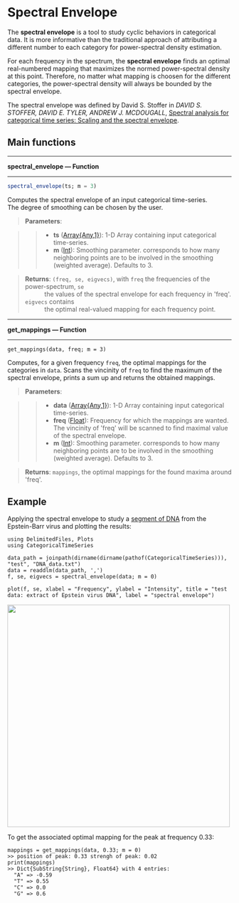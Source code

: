 # Spectral Envelope

The **spectral envelope** is a tool to study cyclic behaviors in categorical data. It is more informative than the traditional approach of attributing a different number to each category for power-spectral density estimation. <br/>

For each frequency in the spectrum, the **spectral envelope** finds an optimal real-numbered mapping that maximizes the normed power-spectral density at this point. Therefore, no matter what mapping is choosen for the different categories, the power-spectral density will always be bounded by the spectral envelope.

The spectral envelope was defined by David S. Stoffer in *DAVID S. STOFFER, DAVID E. TYLER, ANDREW J. MCDOUGALL*, [Spectral analysis for categorical time series: Scaling and the spectral envelope](https://www.jstor.org/stable/2337182).

## Main functions
- - -
**spectral_envelope — Function**
- - -
```Julia
spectral_envelope(ts; m = 3)
```
Computes the spectral envelope of an input categorical time-series.  
The degree of smoothing can be chosen by the user.

> **Parameters**:

>>* **ts** ([Array{Any,1}](https://docs.julialang.org/en/v1/base/arrays/)): 1-D Array containing input categorical time-series.
>>* **m** ([Int](https://docs.julialang.org/en/v1/manual/integers-and-floating-point-numbers/)): Smoothing parameter. corresponds to how many neighboring points
        are to be involved in the smoothing (weighted average). Defaults to 3.  

> **Returns**: `(freq, se, eigvecs)`, with `freq` the frequencies of the power-spectrum, `se` <br/> &nbsp;&nbsp;&nbsp;&nbsp;&nbsp;&nbsp;&nbsp;&nbsp;&nbsp;&nbsp; the values of the spectral envelope for each frequency in 'freq'.
    `eigvecs` contains <br/> &nbsp;&nbsp;&nbsp;&nbsp;&nbsp;&nbsp;&nbsp;&nbsp;&nbsp;&nbsp; the optimal real-valued mapping for each frequency point.

- - -
**get_mappings — Function**
- - -
```
get_mappings(data, freq; m = 3)
```

Computes, for a given frequency `freq`, the optimal mappings for the categories in `data`. Scans the vincinity of `freq` to find the maximum of the spectral envelope, prints a sum up and returns the obtained mappings.
> **Parameters**:

>>* **data** ([Array{Any,1}](https://docs.julialang.org/en/v1/base/arrays/)): 1-D Array containing input categorical time-series.
>>* **freq** ([Float](https://docs.julialang.org/en/v1/manual/integers-and-floating-point-numbers/)): Frequency for which the mappings are wanted. The vincinity of 'freq' will be scanned to find maximal value of the spectral envelope.  
>>* **m** ([Int](https://docs.julialang.org/en/v1/manual/integers-and-floating-point-numbers/)): Smoothing parameter. corresponds to how many neighboring points
        are to be involved in the smoothing (weighted average). Defaults to 3.  

> **Returns**: `mappings`, the optimal mappings for the found maxima around 'freq'.



## Example
Applying the spectral envelope to study a [segment of DNA](https://github.com/johncwok/CategoricalTimeSeries.jl/tree/main/test) from the Epstein-Barr virus and plotting the results:
```
using DelimitedFiles, Plots
using CategoricalTimeSeries

data_path = joinpath(dirname(dirname(pathof(CategoricalTimeSeries))), "test", "DNA_data.txt")
data = readdlm(data_path, ',')
f, se, eigvecs = spectral_envelope(data; m = 0)

plot(f, se, xlabel = "Frequency", ylabel = "Intensity", title = "test data: extract of Epstein virus DNA", label = "spectral envelope")
```
<img src=https://user-images.githubusercontent.com/34754896/136663948-a1ada6b7-691e-4e75-9fea-f905240c261e.PNG width = "500">

To get the associated optimal mapping for the peak at frequency 0.33:
```
mappings = get_mappings(data, 0.33; m = 0)
>> position of peak: 0.33 strengh of peak: 0.02
print(mappings)
>> Dict{SubString{String}, Float64} with 4 entries:
  "A" => -0.59
  "T" => 0.55
  "C" => 0.0
  "G" => 0.6
```
